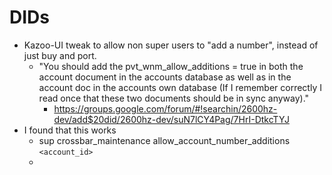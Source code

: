 # DIDs

* Kazoo-UI tweak to allow non super users to "add a number", instead of just buy and port.
  * "You should add the pvt_wnm_allow_additions = true in both the account document in the accounts database as well as in the account doc in the accounts own database (If I remember correctly I read once that these two documents should be in sync anyway)."
    * https://groups.google.com/forum/#!searchin/2600hz-dev/add$20did/2600hz-dev/suN7lCY4Pag/7HrI-DtkcTYJ
* I found that this works
  * sup crossbar_maintenance allow_account_number_additions `<account_id>`
  * 
